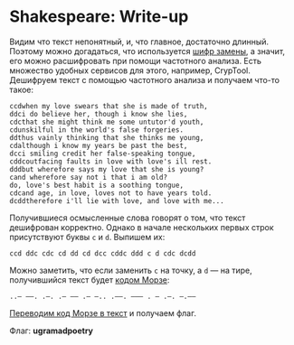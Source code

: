 # Shakespeare: Write-up

Видим что текст непонятный, и, что главное, достаточно длинный. Поэтому можно догадаться, что используется [шифр замены](https://ru.wikipedia.org/wiki/Шифр_Подстановки), а значит, его можно расшифровать при помощи частотного анализа.
Есть множество удобных сервисов для этого, например, CrypTool.
Дешифруем текст с помощью частотного анализа и получаем что-то такое:
```
ccdwhen my love swears that she is made of truth, 
ddci do believe her, though i know she lies, 
cdcthat she might think me some untutor'd youth, 
cdunskilful in the world's false forgeries. 
ddthus vainly thinking that she thinks me young, 
cdalthough i know my years be past the best, 
dcci smiling credit her false-speaking tongue, 
cddcoutfacing faults in love with love's ill rest. 
dddbut wherefore says my love that she is young? 
cand wherefore say not i that i am old? 
do, love's best habit is a soothing tongue, 
cdcand age, in love, loves not to have years told. 
dcddtherefore i'll lie with love, and love with me...
```
Получившиеся осмысленные слова говорят о том, что текст дешифрован корректно. Однако в начале нескольких первых строк присутствуют буквы `c` и `d`. Выпишем их:
```
ccd ddc cdc cd dd cd dcc cddc ddd c d cdc dcdd
```
Можно заметить, что если заменить `c` на точку, а `d` — на тире, получившийся текст будет [кодом Морзе](https://ru.wikipedia.org/wiki/Азбука_Морзе):
```
..— ——. .—. .— —— .— —.. .——. ——— . — .—. —.——
```
[Переводим код Морзе в текст](https://morsecode.scphillips.com/translator.html) и получаем флаг.

Флаг: **ugramadpoetry**

